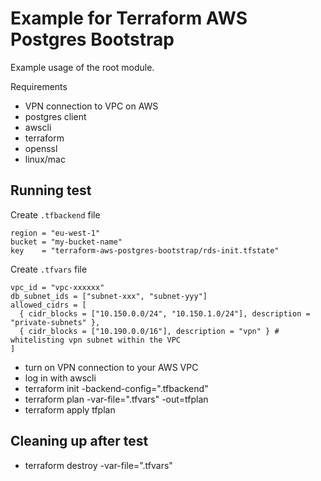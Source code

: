# Example for Terraform AWS Postgres Bootstrap

Example usage of the root module.

Requirements

- VPN connection to VPC on AWS
- postgres client
- awscli
- terraform
- openssl
- linux/mac

## Running test

Create `.tfbackend` file

```hcl
region = "eu-west-1"
bucket = "my-bucket-name"
key    = "terraform-aws-postgres-bootstrap/rds-init.tfstate"
```

Create `.tfvars` file

```hcl
vpc_id = "vpc-xxxxxx"
db_subnet_ids = ["subnet-xxx", "subnet-yyy"]
allowed_cidrs = [
  { cidr_blocks = ["10.150.0.0/24", "10.150.1.0/24"], description = "private-subnets" },
  { cidr_blocks = ["10.190.0.0/16"], description = "vpn" } # whitelisting vpn subnet within the VPC
]
```

- turn on VPN connection to your AWS VPC
- log in with awscli
- terraform init -backend-config=".tfbackend"
- terraform plan -var-file=".tfvars" -out=tfplan
- terraform apply tfplan

## Cleaning up after test

- terraform destroy -var-file=".tfvars"
